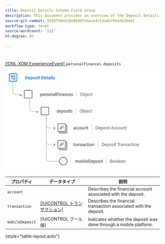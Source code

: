 ```yaml
---
title: Deposit Details Schema Field Group
description: This document provides an overview of the Deposit Details schema field group.
source-git-commit: 32d8798d426696d8fd4ace4c53a8bf9b4db26b61
workflow-type: tm+mt
source-wordcount: '112'
ht-degree: 8%

---
```


# 

[[!DNL XDM ExperienceEvent] ](../../classes/experienceevent.md)`personalFinances.deposits`

![](../../images/field-groups/deposit-details.png)

| プロパティ | データタイプ | 説明 |
| --- | --- | --- |
| `account` | [](../../data-types/financial-account.md) | Describes the financial account associated with the deposit. |
| `transaction` | [[!UICONTROL トランザクション]](../../data-types/transaction.md) | Describes the financial transaction associated with the deposit. |
| `mobileDeposit` | [!UICONTROL ブール値] | Indicates whether the deposit was done through a mobile platform. |

{style=&quot;table-layout:auto&quot;}

[](https://github.com/adobe/xdm/blob/master/docs/reference/fieldgroups/experience-event/industry-verticals/experienceevent-deposit-details.schema.json)
